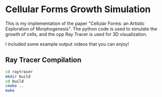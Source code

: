 # Cellular Forms Growth Simulation

This is my implementation of the paper "Cellular Forms: an Artistic Exploration of Morphogenesis".
The python code is used to simulate the growth of cells, and the cpp Ray Tracer is used for 3D visualization.

I included some example output videos that you can enjoy!



## Ray Tracer Compilation
```sh
cd raytracer
mkdir build
cd build
cmake ..
make
```